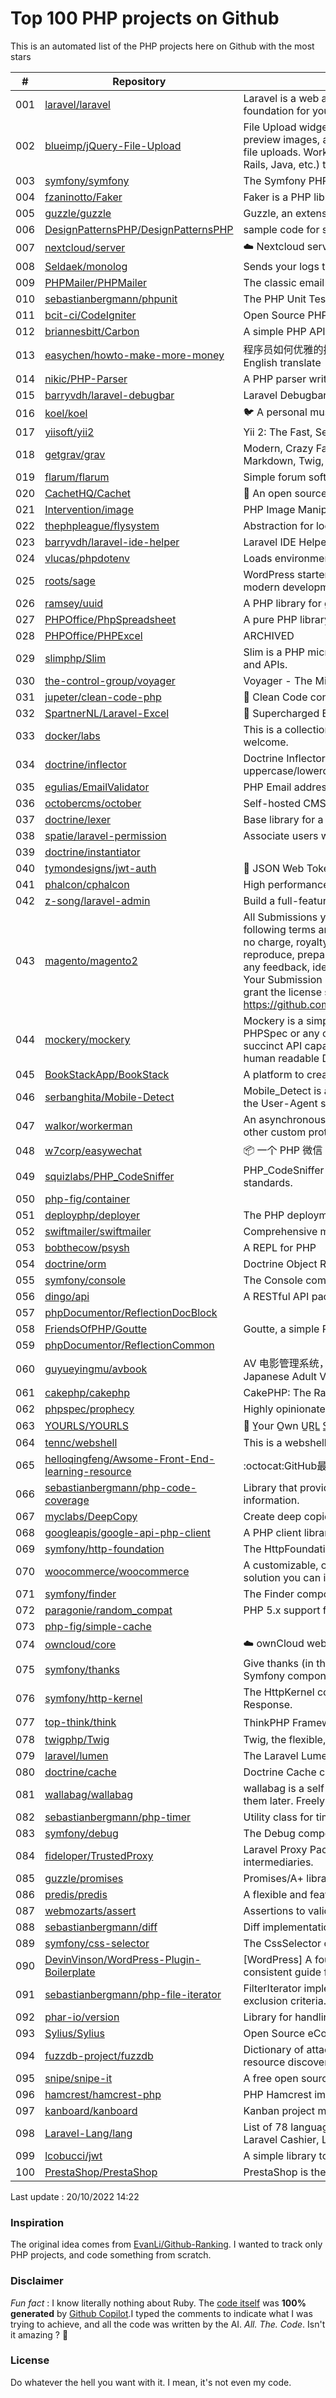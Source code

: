 # Top 100 PHP projects on Github

This is an automated list of the PHP projects here on Github with the most stars

| # | Repository | Description | Stars | Forks |
|---|------------|-------------|-------|-------|
| 001 | [laravel/laravel](https://github.com/laravel/laravel) | Laravel is a web application framework with expressive, elegant syntax. We’ve already laid the foundation for your next big idea — freeing you to create without sweating the small things. | 71234 | 23043 |
| 002 | [blueimp/jQuery-File-Upload](https://github.com/blueimp/jQuery-File-Upload) | File Upload widget with multiple file selection, drag&drop support, progress bar, validation and preview images, audio and video for jQuery. Supports cross-domain, chunked and resumable file uploads. Works with any server-side platform (Google App Engine, PHP, Python, Ruby on Rails, Java, etc.) that supports standard HTML form file uploads. | 31060 | 8185 |
| 003 | [symfony/symfony](https://github.com/symfony/symfony) | The Symfony PHP framework | 27544 | 8864 |
| 004 | [fzaninotto/Faker](https://github.com/fzaninotto/Faker) | Faker is a PHP library that generates fake data for you | 26617 | 3435 |
| 005 | [guzzle/guzzle](https://github.com/guzzle/guzzle) | Guzzle, an extensible PHP HTTP client | 22136 | 2345 |
| 006 | [DesignPatternsPHP/DesignPatternsPHP](https://github.com/DesignPatternsPHP/DesignPatternsPHP) | sample code for several design patterns in PHP 8 | 20832 | 4456 |
| 007 | [nextcloud/server](https://github.com/nextcloud/server) | ☁️ Nextcloud server, a safe home for all your data | 20394 | 3246 |
| 008 | [Seldaek/monolog](https://github.com/Seldaek/monolog) | Sends your logs to files, sockets, inboxes, databases and various web services | 19961 | 1839 |
| 009 | [PHPMailer/PHPMailer](https://github.com/PHPMailer/PHPMailer) | The classic email sending library for PHP | 18789 | 9403 |
| 010 | [sebastianbergmann/phpunit](https://github.com/sebastianbergmann/phpunit) | The PHP Unit Testing framework. | 18696 | 2115 |
| 011 | [bcit-ci/CodeIgniter](https://github.com/bcit-ci/CodeIgniter) | Open Source PHP Framework (originally from EllisLab) | 18184 | 7733 |
| 012 | [briannesbitt/Carbon](https://github.com/briannesbitt/Carbon) | A simple PHP API extension for DateTime. | 15939 | 1222 |
| 013 | [easychen/howto-make-more-money](https://github.com/easychen/howto-make-more-money) | 程序员如何优雅的挣零花钱，2.0版，升级为小书了。Most of this not work outside China , so no English translate | 15733 | 1658 |
| 014 | [nikic/PHP-Parser](https://github.com/nikic/PHP-Parser) | A PHP parser written in PHP | 15711 | 892 |
| 015 | [barryvdh/laravel-debugbar](https://github.com/barryvdh/laravel-debugbar) | Laravel Debugbar (Integrates PHP Debug Bar) | 14521 | 1416 |
| 016 | [koel/koel](https://github.com/koel/koel) | 🐦 A personal music streaming server that works. | 14078 | 1796 |
| 017 | [yiisoft/yii2](https://github.com/yiisoft/yii2) | Yii 2: The Fast, Secure and Professional PHP Framework | 14006 | 7018 |
| 018 | [getgrav/grav](https://github.com/getgrav/grav) | Modern, Crazy Fast, Ridiculously Easy and Amazingly Powerful Flat-File CMS powered by PHP, Markdown, Twig, and Symfony | 13499 | 1352 |
| 019 | [flarum/flarum](https://github.com/flarum/flarum) | Simple forum software for building great communities. | 13404 | 1437 |
| 020 | [CachetHQ/Cachet](https://github.com/CachetHQ/Cachet) | 📛 An open source status page system for everyone. | 12925 | 1545 |
| 021 | [Intervention/image](https://github.com/Intervention/image) | PHP Image Manipulation | 12882 | 1433 |
| 022 | [thephpleague/flysystem](https://github.com/thephpleague/flysystem) | Abstraction for local and remote filesystems | 12661 | 762 |
| 023 | [barryvdh/laravel-ide-helper](https://github.com/barryvdh/laravel-ide-helper) | Laravel IDE Helper | 12653 | 1092 |
| 024 | [vlucas/phpdotenv](https://github.com/vlucas/phpdotenv) | Loads environment variables from `.env` to `getenv()`, `$_ENV` and `$_SERVER` automagically. | 12199 | 594 |
| 025 | [roots/sage](https://github.com/roots/sage) | WordPress starter theme with Laravel Blade components and templates, Tailwind CSS, and a modern development workflow | 11924 | 3008 |
| 026 | [ramsey/uuid](https://github.com/ramsey/uuid) | A PHP library for generating universally unique identifiers (UUIDs). | 11858 | 474 |
| 027 | [PHPOffice/PhpSpreadsheet](https://github.com/PHPOffice/PhpSpreadsheet) | A pure PHP library for reading and writing spreadsheet files | 11618 | 2828 |
| 028 | [PHPOffice/PHPExcel](https://github.com/PHPOffice/PHPExcel) | ARCHIVED | 11480 | 4195 |
| 029 | [slimphp/Slim](https://github.com/slimphp/Slim) | Slim is a PHP micro framework that helps you quickly write simple yet powerful web applications and APIs. | 11410 | 1937 |
| 030 | [the-control-group/voyager](https://github.com/the-control-group/voyager) | Voyager - The Missing Laravel Admin | 11183 | 2614 |
| 031 | [jupeter/clean-code-php](https://github.com/jupeter/clean-code-php) | :bathtub: Clean Code concepts adapted for PHP | 11157 | 2778 |
| 032 | [SpartnerNL/Laravel-Excel](https://github.com/SpartnerNL/Laravel-Excel) | 🚀 Supercharged Excel exports and imports in Laravel | 11099 | 1755 |
| 033 | [docker/labs](https://github.com/docker/labs) | This is a collection of tutorials for learning how to use Docker with various tools. Contributions welcome. | 10957 | 5344 |
| 034 | [doctrine/inflector](https://github.com/doctrine/inflector) | Doctrine Inflector is a small library that can perform string manipulations with regard to uppercase/lowercase and singular/plural forms of words. | 10905 | 119 |
| 035 | [egulias/EmailValidator](https://github.com/egulias/EmailValidator) | PHP Email address validator | 10833 | 170 |
| 036 | [octobercms/october](https://github.com/octobercms/october) | Self-hosted CMS platform based on the Laravel PHP Framework. | 10797 | 2267 |
| 037 | [doctrine/lexer](https://github.com/doctrine/lexer) | Base library for a lexer that can be used in Top-Down, Recursive Descent Parsers. | 10743 | 53 |
| 038 | [spatie/laravel-permission](https://github.com/spatie/laravel-permission) | Associate users with roles and permissions | 10740 | 1625 |
| 039 | [doctrine/instantiator](https://github.com/doctrine/instantiator) |  | 10672 | 60 |
| 040 | [tymondesigns/jwt-auth](https://github.com/tymondesigns/jwt-auth) | 🔐 JSON Web Token Authentication for Laravel & Lumen | 10657 | 1529 |
| 041 | [phalcon/cphalcon](https://github.com/phalcon/cphalcon) | High performance, full-stack PHP framework delivered as a C extension. | 10648 | 1922 |
| 042 | [z-song/laravel-admin](https://github.com/z-song/laravel-admin) | Build a full-featured administrative interface in ten minutes | 10613 | 2732 |
| 043 | [magento/magento2](https://github.com/magento/magento2) | All Submissions you make to Magento Inc. ("Magento") through GitHub are subject to the following terms and conditions: (1) You grant Magento a perpetual, worldwide, non-exclusive, no charge, royalty free, irrevocable license under your applicable copyrights and patents to reproduce, prepare derivative works of, display, publically perform, sublicense and distribute any feedback, ideas, code, or other information (“Submission") you submit through GitHub. (2) Your Submission is an original work of authorship and you are the owner or are legally entitled to grant the license stated above. (3) You agree to the Contributor License Agreement found here:  https://github.com/magento/magento2/blob/master/CONTRIBUTOR_LICENSE_AGREEMENT.html | 10297 | 9039 |
| 044 | [mockery/mockery](https://github.com/mockery/mockery) | Mockery is a simple yet flexible PHP mock object framework for use in unit testing with PHPUnit, PHPSpec or any other testing framework. Its core goal is to offer a test double framework with a succinct API capable of clearly defining all possible object operations and interactions using a human readable Domain Specific Language (DSL). | 10275 | 451 |
| 045 | [BookStackApp/BookStack](https://github.com/BookStackApp/BookStack) | A platform to create documentation/wiki content built with PHP & Laravel | 10201 | 1379 |
| 046 | [serbanghita/Mobile-Detect](https://github.com/serbanghita/Mobile-Detect) | Mobile_Detect is a lightweight PHP class for detecting mobile devices (including tablets). It uses the User-Agent string combined with specific HTTP headers to detect the mobile environment. | 10109 | 2690 |
| 047 | [walkor/workerman](https://github.com/walkor/workerman) | An asynchronous event driven PHP socket framework. Supports HTTP, Websocket, SSL and other custom protocols. PHP>=7.0. | 10108 | 2219 |
| 048 | [w7corp/easywechat](https://github.com/w7corp/easywechat) | 📦 一个 PHP 微信 SDK | 9910 | 2420 |
| 049 | [squizlabs/PHP_CodeSniffer](https://github.com/squizlabs/PHP_CodeSniffer) | PHP_CodeSniffer tokenizes PHP files and detects violations of a defined set of coding standards. | 9756 | 1475 |
| 050 | [php-fig/container](https://github.com/php-fig/container) |  | 9592 | 43 |
| 051 | [deployphp/deployer](https://github.com/deployphp/deployer) | The PHP deployment tool with support for popular frameworks out of the box | 9581 | 1422 |
| 052 | [swiftmailer/swiftmailer](https://github.com/swiftmailer/swiftmailer) | Comprehensive mailing tools for PHP | 9570 | 832 |
| 053 | [bobthecow/psysh](https://github.com/bobthecow/psysh) | A REPL for PHP | 9394 | 293 |
| 054 | [doctrine/orm](https://github.com/doctrine/orm) | Doctrine Object Relational Mapper (ORM) | 9385 | 2445 |
| 055 | [symfony/console](https://github.com/symfony/console) | The Console component eases the creation of beautiful and testable command line interfaces. | 9286 | 251 |
| 056 | [dingo/api](https://github.com/dingo/api) | A RESTful API package for the Laravel and Lumen frameworks. | 9276 | 1280 |
| 057 | [phpDocumentor/ReflectionDocBlock](https://github.com/phpDocumentor/ReflectionDocBlock) |  | 9123 | 104 |
| 058 | [FriendsOfPHP/Goutte](https://github.com/FriendsOfPHP/Goutte) | Goutte, a simple PHP Web Scraper | 9075 | 1011 |
| 059 | [phpDocumentor/ReflectionCommon](https://github.com/phpDocumentor/ReflectionCommon) |  | 8825 | 20 |
| 060 | [guyueyingmu/avbook](https://github.com/guyueyingmu/avbook) | AV 电影管理系统， avmoo , javbus , javlibrary 爬虫，线上 AV 影片图书馆，AV 磁力链接数据库，Japanese Adult Video Library,Adult Video Magnet Links - Japanese Adult Video Database | 8586 | 1985 |
| 061 | [cakephp/cakephp](https://github.com/cakephp/cakephp) | CakePHP: The Rapid Development Framework for PHP - Official Repository | 8557 | 3459 |
| 062 | [phpspec/prophecy](https://github.com/phpspec/prophecy) | Highly opinionated mocking framework for PHP 5.3+ | 8503 | 231 |
| 063 | [YOURLS/YOURLS](https://github.com/YOURLS/YOURLS) | 🔗 Y̲our O̲wn U̲R̲L̲ S̲hortener - the 𝑑𝑒 𝑓𝑎𝑐𝑡𝑜 standard self hosted URL shortener in PHP | 8486 | 1766 |
| 064 | [tennc/webshell](https://github.com/tennc/webshell) | This is a webshell open source project | 8472 | 5425 |
| 065 | [helloqingfeng/Awsome-Front-End-learning-resource](https://github.com/helloqingfeng/Awsome-Front-End-learning-resource) | :octocat:GitHub最全的前端资源汇总仓库（包括前端学习、开发资源、求职面试等） | 8406 | 1823 |
| 066 | [sebastianbergmann/php-code-coverage](https://github.com/sebastianbergmann/php-code-coverage) | Library that provides collection, processing, and rendering functionality for PHP code coverage information. | 8395 | 356 |
| 067 | [myclabs/DeepCopy](https://github.com/myclabs/DeepCopy) | Create deep copies (clones) of your objects | 8350 | 89 |
| 068 | [googleapis/google-api-php-client](https://github.com/googleapis/google-api-php-client) | A PHP client library for accessing Google APIs | 8310 | 3472 |
| 069 | [symfony/http-foundation](https://github.com/symfony/http-foundation) | The HttpFoundation component defines an object-oriented layer for the HTTP specification. | 8283 | 278 |
| 070 | [woocommerce/woocommerce](https://github.com/woocommerce/woocommerce) | A customizable, open-source ecommerce platform built on WordPress. Build any commerce solution you can imagine. | 8208 | 10452 |
| 071 | [symfony/finder](https://github.com/symfony/finder) | The Finder component finds files and directories via an intuitive fluent interface. | 8061 | 54 |
| 072 | [paragonie/random_compat](https://github.com/paragonie/random_compat) | PHP 5.x support for random_bytes() and random_int() | 8024 | 119 |
| 073 | [php-fig/simple-cache](https://github.com/php-fig/simple-cache) |  | 7931 | 50 |
| 074 | [owncloud/core](https://github.com/owncloud/core) | :cloud: ownCloud web server core (Files, DAV, etc.) | 7859 | 2074 |
| 075 | [symfony/thanks](https://github.com/symfony/thanks) | Give thanks (in the form of a GitHub ★) to your fellow PHP package maintainers (not limited to Symfony components)! | 7756 | 42 |
| 076 | [symfony/http-kernel](https://github.com/symfony/http-kernel) | The HttpKernel component provides a structured process for converting a Request into a Response. | 7755 | 89 |
| 077 | [top-think/think](https://github.com/top-think/think) | ThinkPHP Framework ——十年匠心的高性能PHP框架 | 7719 | 1653 |
| 078 | [twigphp/Twig](https://github.com/twigphp/Twig) | Twig, the flexible, fast, and secure template language for PHP | 7622 | 1190 |
| 079 | [laravel/lumen](https://github.com/laravel/lumen) | The Laravel Lumen Framework. | 7570 | 1006 |
| 080 | [doctrine/cache](https://github.com/doctrine/cache) | Doctrine Cache component | 7527 | 213 |
| 081 | [wallabag/wallabag](https://github.com/wallabag/wallabag) | wallabag is a self hostable application for saving web pages: Save and classify articles. Read them later. Freely. | 7510 | 685 |
| 082 | [sebastianbergmann/php-timer](https://github.com/sebastianbergmann/php-timer) | Utility class for timing | 7318 | 59 |
| 083 | [symfony/debug](https://github.com/symfony/debug) | The Debug component provides tools to ease debugging PHP code. | 7319 | 54 |
| 084 | [fideloper/TrustedProxy](https://github.com/fideloper/TrustedProxy) | Laravel Proxy Package for handling sessions when behind load balancers or other intermediaries. | 7308 | 112 |
| 085 | [guzzle/promises](https://github.com/guzzle/promises) | Promises/A+ library for PHP with synchronous support | 7261 | 110 |
| 086 | [predis/predis](https://github.com/predis/predis) | A flexible and feature-complete Redis client for PHP. | 7219 | 955 |
| 087 | [webmozarts/assert](https://github.com/webmozarts/assert) | Assertions to validate method input/output with nice error messages. | 7177 | 130 |
| 088 | [sebastianbergmann/diff](https://github.com/sebastianbergmann/diff) | Diff implementation | 7172 | 77 |
| 089 | [symfony/css-selector](https://github.com/symfony/css-selector) | The CssSelector component converts CSS selectors to XPath expressions. | 7133 | 42 |
| 090 | [DevinVinson/WordPress-Plugin-Boilerplate](https://github.com/DevinVinson/WordPress-Plugin-Boilerplate) | [WordPress] A foundation for WordPress Plugin Development that aims to provide a clear and consistent guide for building your plugins. | 7114 | 2122 |
| 091 | [sebastianbergmann/php-file-iterator](https://github.com/sebastianbergmann/php-file-iterator) | FilterIterator implementation that filters files based on a list of suffixes, prefixes, and other exclusion criteria. | 7092 | 47 |
| 092 | [phar-io/version](https://github.com/phar-io/version) | Library for handling version information and constraints | 7079 | 18 |
| 093 | [Sylius/Sylius](https://github.com/Sylius/Sylius) | Open Source eCommerce Platform on Symfony | 7040 | 1983 |
| 094 | [fuzzdb-project/fuzzdb](https://github.com/fuzzdb-project/fuzzdb) | Dictionary of attack patterns and primitives for black-box application fault injection and resource discovery. | 6990 | 2015 |
| 095 | [snipe/snipe-it](https://github.com/snipe/snipe-it) | A free open source IT asset/license management system | 6901 | 2353 |
| 096 | [hamcrest/hamcrest-php](https://github.com/hamcrest/hamcrest-php) | PHP Hamcrest implementation [Official] | 6852 | 42 |
| 097 | [kanboard/kanboard](https://github.com/kanboard/kanboard) | Kanban project management software | 6809 | 1633 |
| 098 | [Laravel-Lang/lang](https://github.com/Laravel-Lang/lang) | List of 78 languages for Laravel Framework, Laravel Jetstream, Laravel Fortify, Laravel Breeze, Laravel Cashier, Laravel Nova, Laravel Spark and Laravel UI. | 6805 | 3083 |
| 099 | [lcobucci/jwt](https://github.com/lcobucci/jwt) | A simple library to work with JSON Web Token and JSON Web Signature | 6787 | 567 |
| 100 | [PrestaShop/PrestaShop](https://github.com/PrestaShop/PrestaShop) | PrestaShop is the universal open-source software platform to build your e-commerce solution. | 6781 | 4485 |


Last update : 20/10/2022 14:22



### Inspiration

The original idea comes from [EvanLi/Github-Ranking](https://github.com/EvanLi/Github-Ranking). I wanted to track only PHP projects, and code something from scratch.

### Disclaimer

*Fun fact* : I know literally nothing about Ruby. The [code itself](https://github.com/ozh/top_100_PHP_projects/blob/master/parse.rb) was **100% generated** by [Github Copilot](https://copilot.github.com/).I typed the comments to indicate what I was trying to achieve, and all the code was written by the AI. *All. The. Code*. Isn't it amazing ? 🤩

### License

Do whatever the hell you want with it. I mean, it's not even my code.
